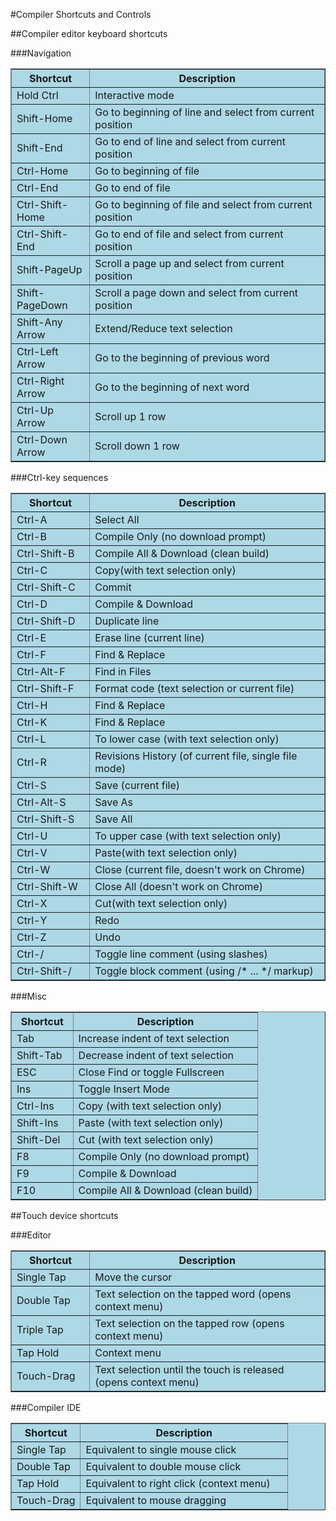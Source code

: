 #Compiler Shortcuts and Controls

##Compiler editor keyboard shortcuts

###Navigation

<table style="width:100%; background-color:lightblue"; border="1;"><tbody><tr><th width=25%>Shortcut</th><th>Description</th></tr>
<tr><td>Hold Ctrl</td><td>Interactive mode</td></tr>
<tr><td>Shift-Home</td><td>Go to beginning of line and select from current position</td></tr>
<tr><td>Shift-End</td><td>Go to end of line and select from current position</td></tr>
<tr><td>Ctrl-Home</td><td>Go to beginning of file</td></tr>
<tr><td>Ctrl-End</td><td>Go to end of file</td></tr>
<tr><td>Ctrl-Shift-Home</td><td>Go to beginning of file and select from current position</td></tr>
<tr><td>Ctrl-Shift-End</td><td>Go to end of file and select from current position</td></tr>
<tr><td>Shift-PageUp</td><td>Scroll a page up and select from current position</td></tr>
<tr><td>Shift-PageDown</td><td>Scroll a page down and select from current position</td></tr>
<tr><td>Shift-Any Arrow</td><td>Extend/Reduce text selection</td></tr>
<tr><td>Ctrl-Left Arrow</td><td>Go to the beginning of previous word</td></tr>
<tr><td>Ctrl-Right Arrow</td><td>Go to the beginning of next word</td></tr>
<tr><td>Ctrl-Up Arrow</td><td>Scroll up 1 row</td></tr>
<tr><td>Ctrl-Down Arrow</td><td>Scroll down 1 row</td></tr>
</tbody></table>


###Ctrl-key sequences

<table style="width:100%; background-color:lightblue"; border="1;"><tbody><tr><th width=25%>Shortcut</th><th>Description</th></tr>
<tr><td>Ctrl-A</td><td>Select All</td></tr>
<tr><td>Ctrl-B</td><td>Compile Only (no download prompt)</td></tr>
<tr><td>Ctrl-Shift-B</td><td>Compile All &amp; Download (clean build)</td></tr>
<tr><td>Ctrl-C</td><td>Copy(with text selection only)</td></tr>
<tr><td>Ctrl-Shift-C</td><td>Commit</td></tr>
<tr><td>Ctrl-D</td><td>Compile &amp; Download</td></tr>
<tr><td>Ctrl-Shift-D</td><td>Duplicate line</td></tr>
<tr><td>Ctrl-E</td><td>Erase line (current line)</td></tr>
<tr><td>Ctrl-F</td><td>Find &amp; Replace</td></tr>
<tr><td>Ctrl-Alt-F</td><td>Find in Files</td></tr>
<tr><td>Ctrl-Shift-F</td><td>Format code (text selection or current file)</td></tr>
<tr><td>Ctrl-H</td><td>Find &amp; Replace</td></tr>
<tr><td>Ctrl-K</td><td>Find &amp; Replace</td></tr>
<tr><td>Ctrl-L</td><td>To lower case (with text selection only)</td></tr>
<tr><td>Ctrl-R</td><td>Revisions History (of current file, single file mode)</td></tr>
<tr><td>Ctrl-S</td><td>Save (current file)</td></tr>
<tr><td>Ctrl-Alt-S</td><td>Save As</td></tr>
<tr><td>Ctrl-Shift-S</td><td>Save All</td></tr>
<tr><td>Ctrl-U</td><td>To upper case (with text selection only)</td></tr>
<tr><td>Ctrl-V</td><td>Paste(with text selection only)</td></tr>
<tr><td>Ctrl-W</td><td>Close (current file, doesn't work on Chrome)</td></tr>
<tr><td>Ctrl-Shift-W</td><td>Close All (doesn't work on Chrome)</td></tr>
<tr><td>Ctrl-X</td><td>Cut(with text selection only)</td></tr>
<tr><td>Ctrl-Y</td><td>Redo</td></tr>
<tr><td>Ctrl-Z</td><td>Undo</td></tr>
<tr><td>Ctrl-/</td><td>Toggle line comment (using slashes)</td></tr>
<tr><td>Ctrl-Shift-/</td><td>Toggle block comment (using /* ... */ markup)</td></tr>
</tbody></table>


###Misc

<table style="width:100%; background-color:lightblue"; border="1;"><tbody><tr><th width=25%>Shortcut</th><th>Description</th></tr>
<tr><td>Tab</td><td>Increase indent of text selection</td></tr>
<tr><td>Shift-Tab</td><td>Decrease indent of text selection</td></tr>
<tr><td>ESC</td><td>Close Find or toggle Fullscreen</td></tr>
<tr><td>Ins</td><td>Toggle Insert Mode</td></tr>
<tr><td>Ctrl-Ins</td><td>Copy (with text selection only)</td></tr>
<tr><td>Shift-Ins</td><td>Paste (with text selection only)</td></tr>
<tr><td>Shift-Del</td><td>Cut (with text selection only)</td></tr>
<tr><td>F8</td><td>Compile Only (no download prompt)</td></tr>
<tr><td>F9</td><td>Compile &amp; Download</td></tr>
<tr><td>F10</td><td>Compile All &amp; Download (clean build)</td></tr>
</tbody></table>


##Touch device shortcuts

###Editor

<table style="width:100%; background-color:lightblue"; border="1;"><tbody><tr><th width=25%>Shortcut</th><th>Description</th></tr>
<tr><td>Single Tap</td><td>Move the cursor</td></tr>
<tr><td>Double Tap</td><td>Text selection on the tapped word (opens context menu)</td></tr>
<tr><td>Triple Tap</td><td>Text selection on the tapped row (opens context menu)</td></tr>
<tr><td>Tap Hold</td><td>Context menu</td></tr>
<tr><td>Touch-Drag</td><td>Text selection until the touch is released (opens context menu)</td></tr>
</tbody></table>


###Compiler IDE

<table style="width:100%; background-color:lightblue"; border="1;"><tbody><tr><th width=25%>Shortcut</th><th>Description</th></tr>
<tr><td>Single Tap</td><td>Equivalent to single mouse click</td></tr>
<tr><td>Double Tap</td><td>Equivalent to double mouse click</td></tr>
<tr><td>Tap Hold</td><td>Equivalent to right click (context menu)</td></tr>
<tr><td>Touch-Drag</td><td>Equivalent to mouse dragging</td></tr>
</tbody></table>